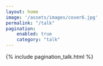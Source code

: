 ```yaml
---
layout: home
image: '/assets/images/cover6.jpg'
permalink: "/talk"
pagination:
    enabled: true
    category: "talk"
---
```


<script>
    $("#menu li").removeClass("active").eq(1).addClass("active");
</script>



{% include pagination_talk.html %}
